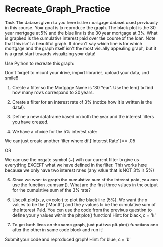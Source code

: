 # Recreate_Graph_Practice

Task
The dataset given to you here is the mortgage dataset used previously in this course. Your goal is to reproduce the graph. The black plot is the 30 year mortgage at 5% and the blue line is the 30 year mortgage at 3%. What is graphed is the cumulative interest paid over the course of the loan. Note that this isn't a beautiful graph. It doesn't say which line is for which mortgage and the graph itself isn't the most visually appealing graph, but it is a great start towards visualizing your data!

Use Python to recreate this graph:


Don't forget to mount your drive, import libraries, upload your data, and smile!!

1. Create a filter so the Mortgage Name is '30 Year'.  Use the len() to find how many rows correspond to 30 years.

2. Create a filter for an interest rate of 3% (notice how it is written in the data!).  

3. Define a new dataframe based on both the year and the interest filters you have created.  

4. We have a choice for the 5% interest rate:

We can just create another filter where df.['Interest Rate'] == .05 

OR 

We can use the negate symbol (~) with our current filter to give us everything EXCEPT what we have defined in the filter. This works here because we only have two interest rates (any value that is NOT 3% is 5%)

5. Since we want to graph the cumulative sum of the interest paid, you can use the function .cumsum().  What are the first three values in the output for the cumulative sum of the 3% rate?

6. Use plt.plot(x, y, c=color) to plot the black line (5%).  We want the x values to be the ['Month'] and the y values to be the cumulative sum of the Interest Paid.  You can use the code from the previous question to define your y values within the plt.plot() function!  Hint: for black, c = 'k'

7. To get both lines on the same graph, just put two plt.plot() functions one after the other in same code block and run it!

Submit your code and reproduced graph! Hint: for blue, c = 'b'
